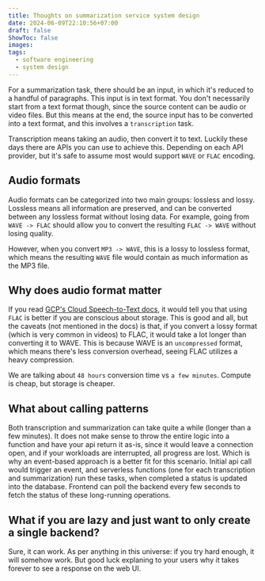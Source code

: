 ```yaml
---
title: Thoughts on summarization service system design
date: 2024-06-09T22:10:56+07:00
draft: false
ShowToc: false
images:
tags:
  - software engineering
  - system design
---
```


For a summarization task, there should be an input, in which it's reduced to a handful of paragraphs. This input is in text format.
You don't necessarily start from a text format though, since the source content can be audio or video files. But this means at the end, the source input has to be converted into a text format, and this involves a `transcription` task.

Transcription means taking an audio, then convert it to text. Luckily these days there are APIs you can use to achieve this. Depending on each API provider, but it's safe to assume most would support `WAVE` or `FLAC` encoding.

## Audio formats

Audio formats can be categorized into two main groups: lossless and lossy. Lossless means all information are preserved, and can be converted between any lossless format without losing data. For example, going from `WAVE -> FLAC` should allow you to convert the resulting `FLAC -> WAVE` without losing quality.

However, when you convert `MP3 -> WAVE`, this is a lossy to lossless format, which means the resulting `WAVE` file would contain as much information as the MP3 file.

## Why does audio format matter

If you read [GCP's Cloud Speech-to-Text docs](https://cloud.google.com/speech-to-text/docs/encoding#lossless_compression), it would tell you that using `FLAC` is better if you are conscious about storage.
This is good and all, but the caveats (not mentioned in the docs) is that, if you convert a lossy format (which is very common in videos) to FLAC, it would take a lot longer than converting it to WAVE. This is because WAVE is an `uncompressed` format, which means there's less conversion overhead, seeing FLAC utilizes a heavy compression.

We are talking about `48 hours` conversion time vs `a few minutes`. Compute is cheap, but storage is cheaper.

## What about calling patterns

Both transcription and summarization can take quite a while (longer than a few minutes). It does not make sense to throw the entire logic into a function and have your api return it as-is, since it would leave a connection open, and if your workloads are interrupted, all progress are lost.
Which is why an event-based approach is a better fit for this scenario. Initial api call would trigger an event, and serverless functions (one for each transcription and summarization) run these tasks, when completed a status is updated into the database. Frontend can poll the backend every few seconds to fetch the status of these long-running operations.

## What if you are lazy and just want to only create a single backend?

Sure, it can work. As per anything in this universe: if you try hard enough, it will somehow work. But good luck explaning to your users why it takes forever to see a response on the web UI.

